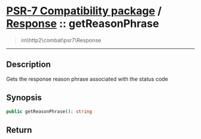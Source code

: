 # [PSR-7 Compatibility package](combat.md) / [Response](combat-Response.md) :: getReasonPhrase
 > im\http2\combat\psr7\Response
____

## Description
Gets the response reason phrase associated with the status code

## Synopsis
```php
public getReasonPhrase(): string
```

## Return

